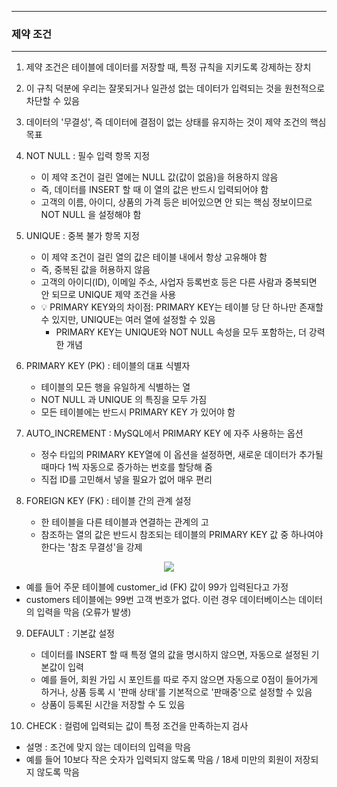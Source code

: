-----
### 제약 조건
-----
1. 제약 조건은 테이블에 데이터를 저장할 때, 특정 규칙을 지키도록 강제하는 장치
2. 이 규칙 덕분에 우리는 잘못되거나 일관성 없는 데이터가 입력되는 것을 원천적으로 차단할 수 있음
3. 데이터의 '무결성', 즉 데이터에 결점이 없는 상태를 유지하는 것이 제약 조건의 핵심 목표
4. NOT NULL : 필수 입력 항목 지정
   - 이 제약 조건이 걸린 열에는 NULL 값(값이 없음)을 허용하지 않음
   - 즉, 데이터를 INSERT 할 때 이 열의 값은 반드시 입력되어야 함
   - 고객의 이름, 아이디, 상품의 가격 등은 비어있으면 안 되는 핵심 정보이므로 NOT NULL 을 설정해야 함

5. UNIQUE : 중복 불가 항목 지정
   - 이 제약 조건이 걸린 열의 값은 테이블 내에서 항상 고유해야 함
   - 즉, 중복된 값을 허용하지 않음
   - 고객의 아이디(ID), 이메일 주소, 사업자 등록번호 등은 다른 사람과 중복되면 안 되므로 UNIQUE 제약 조건을 사용
   - 💡 PRIMARY KEY와의 차이점: PRIMARY KEY는 테이블 당 단 하나만 존재할 수 있지만, UNIQUE는 여러 열에 설정할 수 있음
     + PRIMARY KEY는 UNIQUE와 NOT NULL 속성을 모두 포함하는, 더 강력한 개념

6. PRIMARY KEY (PK) : 테이블의 대표 식별자
   - 테이블의 모든 행을 유일하게 식별하는 열
   - NOT NULL 과 UNIQUE 의 특징을 모두 가짐
   - 모든 테이블에는 반드시 PRIMARY KEY 가 있어야 함

7. AUTO_INCREMENT : MySQL에서 PRIMARY KEY 에 자주 사용하는 옵션
    - 정수 타입의 PRIMARY KEY열에 이 옵션을 설정하면, 새로운 데이터가 추가될 때마다 1씩 자동으로 증가하는 번호를 할당해 줌
    - 직접 ID를 고민해서 넣을 필요가 없어 매우 편리

8. FOREIGN KEY (FK) : 테이블 간의 관계 설정
    - 한 테이블을 다른 테이블과 연결하는 관계의 고
    - 참조하는 열의 값은 반드시 참조되는 테이블의 PRIMARY KEY 값 중 하나여야 한다는 '참조 무결성'을 강제
<div align="center">
<img src="https://github.com/user-attachments/assets/1bfd2bdc-82d2-4079-87c7-c8ea7163ce7a">
</div>

   - 예를 들어 주문 테이블에 customer_id (FK) 값이 99가 입력된다고 가정
   - customers 테이블에는 99번 고객 번호가 없다. 이런 경우 데이터베이스는 데이터의 입력을 막음 (오류가 발생)

9. DEFAULT : 기본값 설정
   - 데이터를 INSERT 할 때 특정 열의 값을 명시하지 않으면, 자동으로 설정된 기본값이 입력
   - 예를 들어, 회원 가입 시 포인트를 따로 주지 않으면 자동으로 0점이 들어가게 하거나, 상품 등록 시 '판매 상태'를 기본적으로 '판매중'으로 설정할 수 있음
   - 상품이 등록된 시간을 저장할 수 도 있음

10. CHECK : 컬럼에 입력되는 값이 특정 조건을 만족하는지 검사
   - 설명 : 조건에 맞지 않는 데이터의 입력을 막음
   - 예를 들어 10보다 작은 숫자가 입력되지 않도록 막음 / 18세 미만의 회원이 저장되지 않도록 막음
